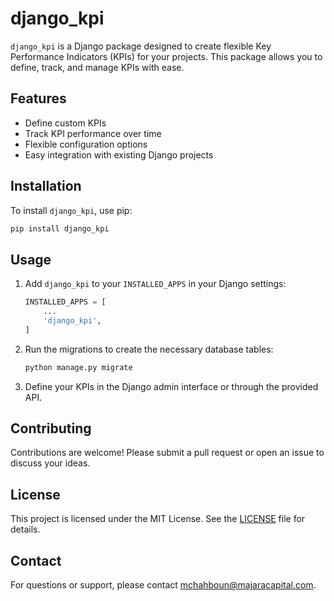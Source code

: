 # django_kpi

`django_kpi` is a Django package designed to create flexible Key Performance Indicators (KPIs) for your projects. This package allows you to define, track, and manage KPIs with ease.

## Features

- Define custom KPIs
- Track KPI performance over time
- Flexible configuration options
- Easy integration with existing Django projects

## Installation

To install `django_kpi`, use pip:

```bash
pip install django_kpi
```

## Usage

1. Add `django_kpi` to your `INSTALLED_APPS` in your Django settings:

    ```python
    INSTALLED_APPS = [
        ...
        'django_kpi',
    ]
    ```

2. Run the migrations to create the necessary database tables:

    ```bash
    python manage.py migrate
    ```

3. Define your KPIs in the Django admin interface or through the provided API.

## Contributing

Contributions are welcome! Please submit a pull request or open an issue to discuss your ideas.

## License

This project is licensed under the MIT License. See the [LICENSE](LICENSE) file for details.

## Contact

For questions or support, please contact [mchahboun@majaracapital.com](mailto:mchahboun@majaracapital.com).
